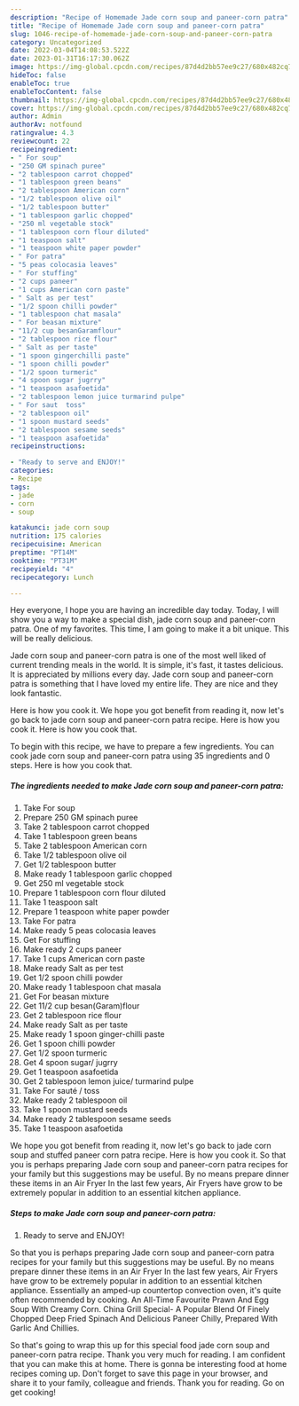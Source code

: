 ```yaml
---
description: "Recipe of Homemade Jade corn soup and paneer-corn patra"
title: "Recipe of Homemade Jade corn soup and paneer-corn patra"
slug: 1046-recipe-of-homemade-jade-corn-soup-and-paneer-corn-patra
category: Uncategorized
date: 2022-03-04T14:08:53.522Z
date: 2023-01-31T16:17:30.062Z
image: https://img-global.cpcdn.com/recipes/87d4d2bb57ee9c27/680x482cq70/jade-corn-soup-and-paneer-corn-patra-recipe-main-photo.jpg
hideToc: false
enableToc: true
enableTocContent: false
thumbnail: https://img-global.cpcdn.com/recipes/87d4d2bb57ee9c27/680x482cq70/jade-corn-soup-and-paneer-corn-patra-recipe-main-photo.jpg
cover: https://img-global.cpcdn.com/recipes/87d4d2bb57ee9c27/680x482cq70/jade-corn-soup-and-paneer-corn-patra-recipe-main-photo.jpg
author: Admin
authorAv: notfound
ratingvalue: 4.3
reviewcount: 22
recipeingredient:
- " For soup"
- "250 GM spinach puree"
- "2 tablespoon carrot chopped"
- "1 tablespoon green beans"
- "2 tablespoon American corn"
- "1/2 tablespoon olive oil"
- "1/2 tablespoon butter"
- "1 tablespoon garlic chopped"
- "250 ml vegetable stock"
- "1 tablespoon corn flour diluted"
- "1 teaspoon salt"
- "1 teaspoon white paper powder"
- " For patra"
- "5 peas colocasia leaves"
- " For stuffing"
- "2 cups paneer"
- "1 cups American corn paste"
- " Salt as per test"
- "1/2 spoon chilli powder"
- "1 tablespoon chat masala"
- " For beasan mixture"
- "11/2 cup besanGaramflour"
- "2 tablespoon rice flour"
- " Salt as per taste"
- "1 spoon gingerchilli paste"
- "1 spoon chilli powder"
- "1/2 spoon turmeric"
- "4 spoon sugar jugrry"
- "1 teaspoon asafoetida"
- "2 tablespoon lemon juice turmarind pulpe"
- " For saut  toss"
- "2 tablespoon oil"
- "1 spoon mustard seeds"
- "2 tablespoon sesame seeds"
- "1 teaspoon asafoetida"
recipeinstructions:

- "Ready to serve and ENJOY!"
categories:
- Recipe
tags:
- jade
- corn
- soup

katakunci: jade corn soup 
nutrition: 175 calories
recipecuisine: American
preptime: "PT14M"
cooktime: "PT31M"
recipeyield: "4"
recipecategory: Lunch

---
```



Hey everyone, I hope you are having an incredible day today. Today, I will show you a way to make a special dish, jade corn soup and paneer-corn patra. One of my favorites. This time, I am going to make it a bit unique. This will be really delicious.

Jade corn soup and paneer-corn patra is one of the most well liked of current trending meals in the world. It is simple, it's fast, it tastes delicious. It is appreciated by millions every day. Jade corn soup and paneer-corn patra is something that I have loved my entire life. They are nice and they look fantastic.

Here is how you cook it. We hope you got benefit from reading it, now let&#39;s go back to jade corn soup and paneer-corn patra recipe. Here is how you cook it. Here is how you cook that.


To begin with this recipe, we have to prepare a few ingredients. You can cook jade corn soup and paneer-corn patra using 35 ingredients and 0 steps. Here is how you cook that.

<!--inarticleads1-->

##### The ingredients needed to make Jade corn soup and paneer-corn patra:

1. Take  For soup
1. Prepare 250 GM spinach puree
1. Take 2 tablespoon carrot chopped
1. Take 1 tablespoon green beans
1. Take 2 tablespoon American corn
1. Take 1/2 tablespoon olive oil
1. Get 1/2 tablespoon butter
1. Make ready 1 tablespoon garlic chopped
1. Get 250 ml vegetable stock
1. Prepare 1 tablespoon corn flour diluted
1. Take 1 teaspoon salt
1. Prepare 1 teaspoon white paper powder
1. Take  For patra
1. Make ready 5 peas colocasia leaves
1. Get  For stuffing
1. Make ready 2 cups paneer
1. Take 1 cups American corn paste
1. Make ready  Salt as per test
1. Get 1/2 spoon chilli powder
1. Make ready 1 tablespoon chat masala
1. Get  For beasan mixture
1. Get 11/2 cup besan(Garam)flour
1. Get 2 tablespoon rice flour
1. Make ready  Salt as per taste
1. Make ready 1 spoon ginger-chilli paste
1. Get 1 spoon chilli powder
1. Get 1/2 spoon turmeric
1. Get 4 spoon sugar/ jugrry
1. Get 1 teaspoon asafoetida
1. Get 2 tablespoon lemon juice/ turmarind pulpe
1. Take  For sauté / toss
1. Make ready 2 tablespoon oil
1. Take 1 spoon mustard seeds
1. Make ready 2 tablespoon sesame seeds
1. Take 1 teaspoon asafoetida


We hope you got benefit from reading it, now let&#39;s go back to jade corn soup and stuffed paneer corn patra recipe. Here is how you cook it. So that you is perhaps preparing Jade corn soup and paneer-corn patra recipes for your family but this suggestions may be useful. By no means prepare dinner these items in an Air Fryer In the last few years, Air Fryers have grow to be extremely popular in addition to an essential kitchen appliance. 

<!--inarticleads2-->

##### Steps to make Jade corn soup and paneer-corn patra:


1. Ready to serve and ENJOY!

So that you is perhaps preparing Jade corn soup and paneer-corn patra recipes for your family but this suggestions may be useful. By no means prepare dinner these items in an Air Fryer In the last few years, Air Fryers have grow to be extremely popular in addition to an essential kitchen appliance. Essentially an amped-up countertop convection oven, it&#39;s quite often recommended by cooking. An All-Time Favourite Prawn And Egg Soup With Creamy Corn. China Grill Special- A Popular Blend Of Finely Chopped Deep Fried Spinach And Delicious Paneer Chilly, Prepared With Garlic And Chillies. 

So that's going to wrap this up for this special food jade corn soup and paneer-corn patra recipe. Thank you very much for reading. I am confident that you can make this at home. There is gonna be interesting food at home recipes coming up. Don't forget to save this page in your browser, and share it to your family, colleague and friends. Thank you for reading. Go on get cooking!
